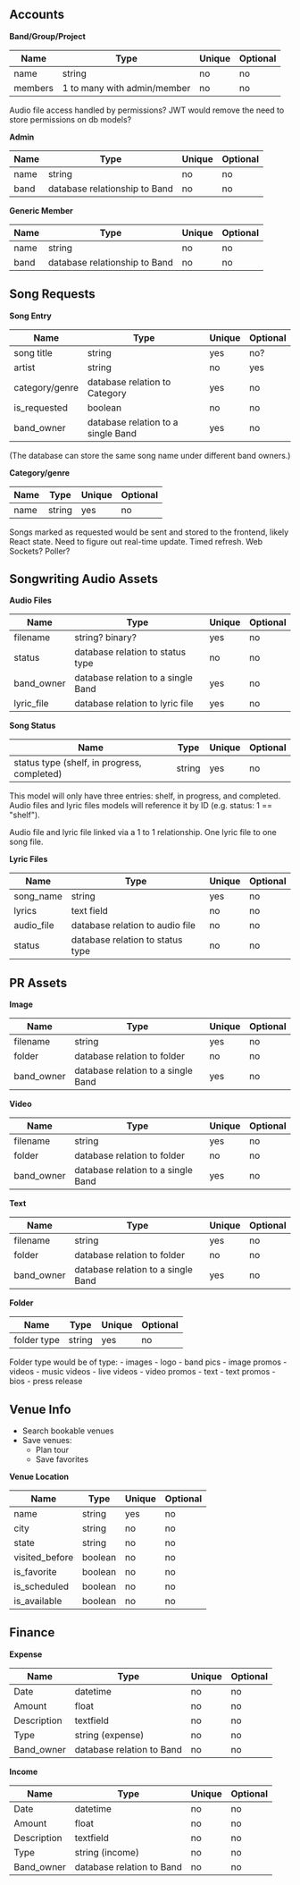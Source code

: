 ## Accounts

**Band/Group/Project**

| Name    | Type                        | Unique | Optional |
| ------- | --------------------------- | ------ | -------- |
| name    | string                      | no     | no       |
| members | 1 to many with admin/member | no     | no       | 

Audio file access handled by permissions? JWT would remove the need to store permissions on db models?

**Admin**

| Name | Type                          | Unique | Optional |
| ---- | ----------------------------- | ------ | -------- |
| name | string                        | no     | no       |
| band | database relationship to Band | no     | no       | 

**Generic Member**

| Name             | Type              | Unique | Optional |
| ---------------- | ----------------- | ------ | -------- |
| name             | string            | no     | no       |
| band | database relationship to Band | no     | no       | 

## Song Requests

**Song Entry**

| Name           | Type                               | Unique | Optional |
| -------------- | ---------------------------------- | ------ | -------- |
| song title     | string                             | yes    | no?      |
| artist         | string                             | no     | yes      | 
| category/genre | database relation to Category      | yes    | no       |
| is_requested   | boolean                            | no     | no       |
| band_owner     | database relation to a single Band | yes    | no       |

(The database can store the same song name under different band owners.)

**Category/genre**

| Name | Type   | Unique | Optional |
| ---- | ------ | ------ | -------- |
| name | string | yes    | no       | 

Songs marked as requested would be sent and stored to the frontend, likely React state. Need to figure out real-time update. Timed refresh. Web Sockets? Poller?

## Songwriting Audio Assets

**Audio Files**

| Name       | Type                               | Unique | Optional |
| ---------- | ---------------------------------- | ------ | -------- |
| filename   | string? binary?                    | yes    | no       |
| status     | database relation to status type         | no     | no       |
| band_owner | database relation to a single Band | yes    | no       |
| lyric_file | database relation to lyric file    | yes    | no       |

**Song Status**

| Name                                        | Type   | Unique | Optional |
| ------------------------------------------- | ------ | ------ | -------- |
| status type (shelf, in progress, completed) | string | yes    | no       | 

This model will only have three entries: shelf, in progress, and completed. Audio files and lyric files models will reference it by ID (e.g. status: 1 == "shelf").

Audio file and lyric file linked via a 1 to 1 relationship. One lyric file to one song file.

**Lyric Files**

| Name       | Type                             | Unique | Optional | 
| ---------- | -------------------------------- | ------ | -------- | 
| song_name  | string                           | yes    | no       | 
| lyrics     | text field                       | no     | no       | 
| audio_file | database relation to audio file  | no     | no       | 
| status     | database relation to status type | no     | no       | 

## PR Assets

**Image**

| Name       | Type                               | Unique | Optional |
| ---------- | ---------------------------------- | ------ | -------- |
| filename   | string                             | yes    | no       |
| folder     | database relation to folder        | no     | no       |
| band_owner | database relation to a single Band | yes    | no       |

**Video**

| Name       | Type                               | Unique | Optional |
| ---------- | ---------------------------------- | ------ | -------- |
| filename   | string                             | yes    | no       |
| folder     | database relation to folder        | no     | no       |
| band_owner | database relation to a single Band | yes    | no       |

**Text**

| Name       | Type                               | Unique | Optional |
| ---------- | ---------------------------------- | ------ | -------- |
| filename   | string                             | yes    | no       |
| folder     | database relation to folder        | no     | no       |
| band_owner | database relation to a single Band | yes    | no       |

**Folder**

| Name        | Type   | Unique | Optional |
| ----------- | ------ | ------ | -------- |
| folder type | string | yes    | no       |

Folder type would be of type:
	- images
		- logo
		- band pics
		- image promos
	- videos
		- music videos
		- live videos
		- video promos
	- text
		- text promos
		- bios
		- press release

## Venue Info
* Search bookable venues
* Save venues:
	* Plan tour
	* Save favorites

**Venue Location**

| Name           | Type    | Unique | Optional |
| -------------- | ------- | ------ | -------- |
| name           | string  | yes    | no       |
| city           | string  | no     | no       |
| state          | string  | no     | no       |
| visited_before | boolean | no     | no       | 
| is_favorite    | boolean | no     | no       |
| is_scheduled   | boolean | no     | no       |
| is_available   | boolean | no     | no       |

## Finance

**Expense**

| Name        | Type                      | Unique | Optional |
| ----------- | ------------------------- | ------ | -------- |
| Date        | datetime                  | no     | no       |
| Amount      | float                     | no     | no       |
| Description | textfield                 | no     | no       |
| Type        | string (expense)          | no     | no       |
| Band_owner  | database relation to Band | no     | no       |

**Income**

| Name        | Type                      | Unique | Optional |
| ----------- | ------------------------- | ------ | -------- |
| Date        | datetime                  | no     | no       |
| Amount      | float                     | no     | no       |
| Description | textfield                 | no     | no       |
| Type        | string (income)           | no     | no       |
| Band_owner  | database relation to Band | no     | no       |
